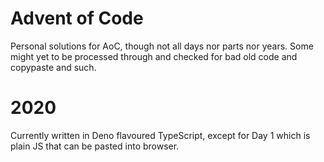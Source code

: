 # Advent of Code

Personal solutions for AoC, though not all days nor parts nor years. Some might yet to be processed through and checked for bad old code and copypaste and such.

# 2020

Currently written in Deno flavoured TypeScript, except for Day 1 which is plain JS that can be pasted into browser.
